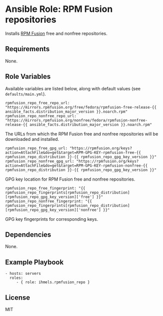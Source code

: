 Ansible Role: RPM Fusion repositories
=====================================

Installs [RPM Fusion][1] free and nonfree repositories.

Requirements
------------

None.

Role Variables
--------------

Available variables are listed below, along with default values (see `defaults/main.yml`).

    rpmfusion_repo_free_repo_url: "https://mirrors.rpmfusion.org/free/fedora/rpmfusion-free-release-{{ ansible_facts.distribution_major_version }}.noarch.rpm"
    rpmfusion_repo_nonfree_repo_url: "https://mirrors.rpmfusion.org/nonfree/fedora/rpmfusion-nonfree-release-{{ ansible_facts.distribution_major_version }}.noarch.rpm"

The URLs from which the RPM Fusion free and nonfree repositories will be downloaded and installed.

    rpmfusion_repo_free_gpg_url: "https://rpmfusion.org/keys?action=AttachFile&do=get&target=RPM-GPG-KEY-rpmfusion-free-{{ rpmfusion_repo_distribution }}-{{ rpmfusion_repo_gpg_key_version }}"
    rpmfusion_repo_nonfree_gpg_url: "https://rpmfusion.org/keys?action=AttachFile&do=get&target=RPM-GPG-KEY-rpmfusion-nonfree-{{ rpmfusion_repo_distribution }}-{{ rpmfusion_repo_gpg_key_version }}"

GPG key location for RPM Fusion free and nonfree repositories.

    rpmfusion_repo_free_fingerprint: "{{ rpmfusion_repo_fingerprints[rpmfusion_repo_distribution][rpmfusion_repo_gpg_key_version]['free'] }}"
    rpmfusion_repo_nonfree_fingerprint: "{{ rpmfusion_repo_fingerprints[rpmfusion_repo_distribution][rpmfusion_repo_gpg_key_version]['nonfree'] }}"

GPG key fingerprints for corresponding keys.

Dependencies
------------

None.

Example Playbook
----------------

    - hosts: servers
      roles:
         - { role: ihmels.rpmfusion_repo }

License
-------

MIT

[1]: https://rpmfusion.org

